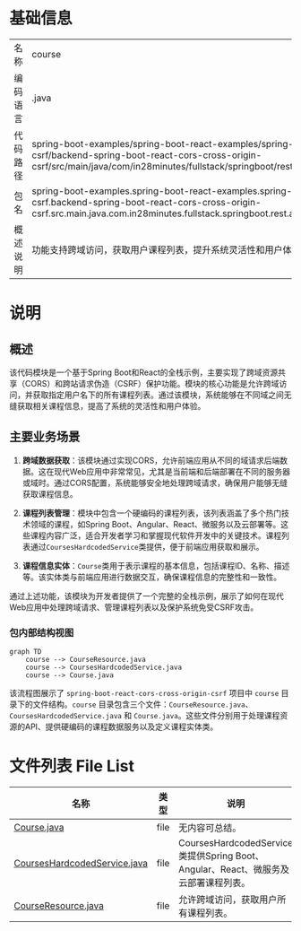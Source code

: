 # 基础信息

|      |      |
|------|------|
| 名称 | course |
| 编码语言 | .java |
| 代码路径 | spring-boot-examples/spring-boot-react-examples/spring-boot-react-cors-cross-origin-csrf/backend-spring-boot-react-cors-cross-origin-csrf/src/main/java/com/in28minutes/fullstack/springboot/rest/api/springbootcorscrossorigincsrf/course |
| 包名 | spring-boot-examples.spring-boot-react-examples.spring-boot-react-cors-cross-origin-csrf.backend-spring-boot-react-cors-cross-origin-csrf.src.main.java.com.in28minutes.fullstack.springboot.rest.api.springbootcorscrossorigincsrf.course |
| 概述说明 | 功能支持跨域访问，获取用户课程列表，提升系统灵活性和用户体验。 |

# 说明

## 概述

该代码模块是一个基于Spring Boot和React的全栈示例，主要实现了跨域资源共享（CORS）和跨站请求伪造（CSRF）保护功能。模块的核心功能是允许跨域访问，并获取指定用户名下的所有课程列表。通过该模块，系统能够在不同域之间无缝获取相关课程信息，提高了系统的灵活性和用户体验。

## 主要业务场景

1. **跨域数据获取**：该模块通过实现CORS，允许前端应用从不同的域请求后端数据。这在现代Web应用中非常常见，尤其是当前端和后端部署在不同的服务器或域时。通过CORS配置，系统能够安全地处理跨域请求，确保用户能够无缝获取课程信息。

2. **课程列表管理**：模块中包含一个硬编码的课程列表，该列表涵盖了多个热门技术领域的课程，如Spring Boot、Angular、React、微服务以及云部署等。这些课程内容广泛，适合开发者学习和掌握现代软件开发中的关键技术。课程列表通过`CoursesHardcodedService`类提供，便于前端应用获取和展示。

3. **课程信息实体**：`Course`类用于表示课程的基本信息，包括课程ID、名称、描述等。该实体类与前端应用进行数据交互，确保课程信息的完整性和一致性。

通过上述功能，该模块为开发者提供了一个完整的全栈示例，展示了如何在现代Web应用中处理跨域请求、管理课程列表以及保护系统免受CSRF攻击。


### 包内部结构视图

```mermaid
graph TD
    course --> CourseResource.java
    course --> CoursesHardcodedService.java
    course --> Course.java
```

该流程图展示了 `spring-boot-react-cors-cross-origin-csrf` 项目中 `course` 目录下的文件结构。`course` 目录包含三个文件：`CourseResource.java`、`CoursesHardcodedService.java` 和 `Course.java`。这些文件分别用于处理课程资源的API、提供硬编码的课程数据服务以及定义课程实体类。

# 文件列表 File List

| 名称   | 类型  | 说明 |
|-------|------|-------------|
| [Course.java](Course.md) | file | 无内容可总结。 |
| [CoursesHardcodedService.java](CoursesHardcodedService.md) | file | CoursesHardcodedService类提供Spring Boot、Angular、React、微服务及云部署课程列表。 |
| [CourseResource.java](CourseResource.md) | file | 允许跨域访问，获取用户所有课程列表。 |


